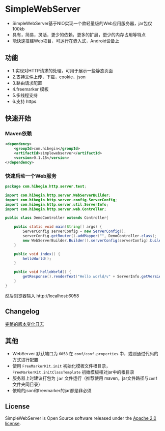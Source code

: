 ﻿# SimpleWebServer

- SimpleWebServer基于NIO实现一个款轻量级的Web应用服务器，jar包仅100kb
- 具有，简易，灵活，更少的依赖，更多的扩展，更少的内存占用等特点
- 能快速搭建Web项目，可运行在嵌入式，Android设备上

## 功能

- 1.实现对HTTP请求的处理，可用于展示一些静态页面
- 2.支持文件上传，下载，cookie，json
- 3.路由请求配置
- 4.freemarker 模板
- 5.多线程支持
- 6.支持 https

## 快速开始

### Maven依赖

```xml
<dependency>
    <groupId>com.hibegin</groupId>
    <artifactId>simplewebserver</artifactId>
    <version>0.1.15</version>
</dependency>
```

### 快速启动一个Web服务
```java
package com.hibegin.http.server.test;

import com.hibegin.http.server.WebServerBuilder;
import com.hibegin.http.server.config.ServerConfig;
import com.hibegin.http.server.util.ServerInfo;
import com.hibegin.http.server.web.Controller;

public class DemoController extends Controller{

    public static void main(String[] args) {
        ServerConfig serverConfig = new ServerConfig();
        serverConfig.getRouter().addMapper("", DemoController.class);
        new WebServerBuilder.Builder().serverConfig(serverConfig).build().startWithThread();
    }

    public void index() {
        helloWorld();
    }

    public void helloWorld() {
        getResponse().renderText("Hello world/v" + ServerInfo.getVersion());
    }
}
```

然后浏览器输入 http://localhost:6058

## Changelog

[完整的版本变化日志](CHANGELOG.md)

## 其他

* WebServer 默认端口为 `6058` 在 `conf/conf.properties` 中，或则通过代码的方式进行配置
* 使用 `FreeMarkerKit.init` 初始化模板文件根目录，`FreeMarkerKit.initClassTemplate` 初始模板相对jar中的根目录
* 服务器上时建议打包为 `jar` 文件运行（推荐使用 maven，jar文件路径与`conf` 文件夹同目录）
* 依赖的json和freemarker的jar都是非必须

## License

SimpleWebServer is Open Source software released under the [Apache 2.0 license](http://www.apache.org/licenses/LICENSE-2.0.html).
